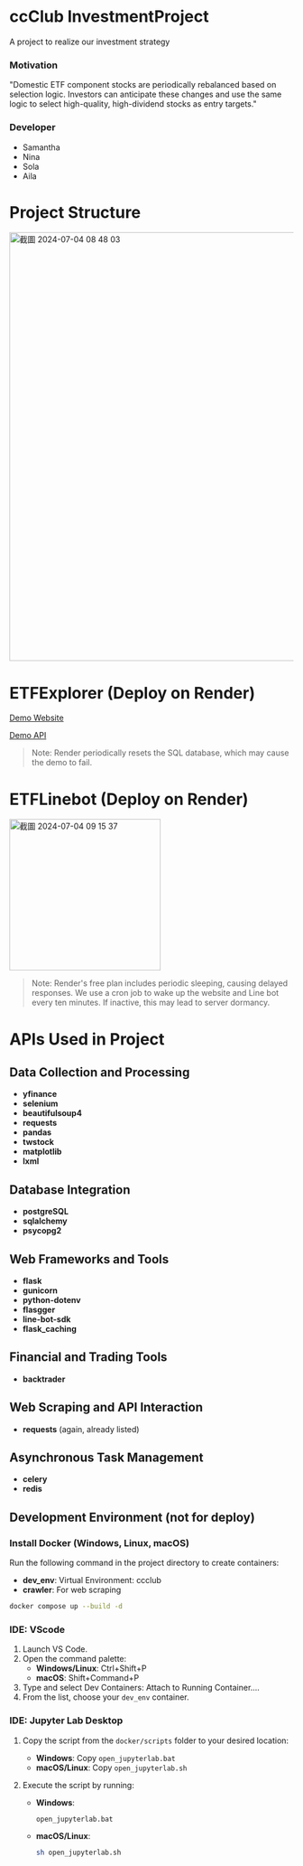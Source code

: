 # ccClub InvestmentProject

A project to realize our investment strategy

### Motivation
"Domestic ETF component stocks are periodically rebalanced based on selection logic. Investors can anticipate these changes and use the same logic to select high-quality, high-dividend stocks as entry targets."
### Developer
* Samantha
* Nina
* Sola
* Aila

# Project Structure
<img width="759" alt="截圖 2024-07-04 08 48 03" src="https://github.com/ccClub-Investment-Project/ccClub_InvestmentProject/assets/71652287/2d683b02-c2b5-4ca9-9ac2-20f5c68e97d3">

# ETFExplorer (Deploy on Render)
[Demo Website](https://ccclub-investmentproject-9ika.onrender.com/)

[Demo API](https://backtest-kk2m.onrender.com/apidocs/)

> Note: Render periodically resets the SQL database, which may cause the demo to fail.

# ETFLinebot (Deploy on Render)

<img width="268" alt="截圖 2024-07-04 09 15 37" src="https://github.com/ccClub-Investment-Project/ccClub_InvestmentProject/assets/71652287/06aeb0f0-c79a-4dd2-af26-bfdd5cc4d630">

> Note: Render's free plan includes periodic sleeping, causing delayed responses. We use a cron job to wake up the website and Line bot every ten minutes. If inactive, this may lead to server dormancy.

# APIs Used in Project

## Data Collection and Processing
- **yfinance**
- **selenium**
- **beautifulsoup4**
- **requests**
- **pandas**
- **twstock**
- **matplotlib**
- **lxml**

## Database Integration
- **postgreSQL**
- **sqlalchemy**
- **psycopg2**

## Web Frameworks and Tools
- **flask**
- **gunicorn**
- **python-dotenv**
- **flasgger**
- **line-bot-sdk**
- **flask_caching**

## Financial and Trading Tools
- **backtrader**

## Web Scraping and API Interaction
- **requests** (again, already listed)

## Asynchronous Task Management
- **celery**
- **redis**

## Development Environment (not for deploy)
### Install Docker (Windows, Linux, macOS)

Run the following command in the project directory to create containers:
- **dev_env**: Virtual Environment: ccclub
- **crawler**: For web scraping
```bash
docker compose up --build -d
```
### IDE: VScode
1. Launch VS Code.
2. Open the command palette:
   - **Windows/Linux**: Ctrl+Shift+P
   - **macOS**: Shift+Command+P
3. Type and select Dev Containers: Attach to Running Container....
4. From the list, choose your `dev_env` container.
### IDE: Jupyter Lab Desktop
1. Copy the script from the `docker/scripts` folder to your desired location:
   - **Windows**: Copy `open_jupyterlab.bat`
   - **macOS/Linux**: Copy `open_jupyterlab.sh`

2. Execute the script by running:
   - **Windows**:
     ```cmd
     open_jupyterlab.bat
     ```
   - **macOS/Linux**:
     ```sh
     sh open_jupyterlab.sh
     ```

